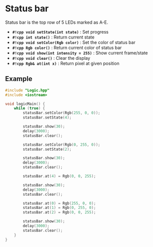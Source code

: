 # Status bar

Status bar is the top row of 5 LEDs marked as A-E.

- **`#!cpp void setState(int state)`** : Set progress
- **`#!cpp int state()`** : Return current state
- **`#!cpp void setColor(Rgb color)`** : Set the color of status bar
- **`#!cpp Rgb color()`** : Return current color of status bar
- **`#!cpp void show(int intensity = 255)`** : Show current frame/state
- **`#!cpp void clear()`** : Clear the display
- **`#!cpp Rgb& at(int x)`** : Return pixel at given position

## Example

```cpp
#include "Logic.hpp"
#include <iostream>

void logicMain() {
    while (true) {
        statusBar.setColor(Rgb(255, 0, 0));
        statusBar.setState(4);

        statusBar.show(30);
        delay(3000);
        statusBar.clear();

        statusBar.setColor(Rgb(0, 255, 0));
        statusBar.setState(2);

        statusBar.show(30);
        delay(3000);
        statusBar.clear();

        statusBar.at(4) = Rgb(0, 0, 255);

        statusBar.show(30);
        delay(3000);
        statusBar.clear();

        statusBar.at(0) = Rgb(255, 0, 0);
        statusBar.at(1) = Rgb(0, 255, 0);
        statusBar.at(2) = Rgb(0, 0, 255);

        statusBar.show(30);
        delay(3000);
        statusBar.clear();
    }
}
```
